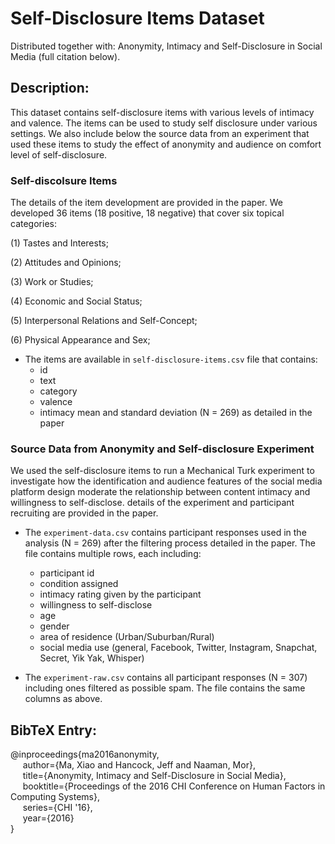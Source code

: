 # Self-Disclosure Items Dataset

Distributed together with: Anonymity, Intimacy and Self-Disclosure in Social Media (full citation below).

## Description:

This dataset contains self-disclosure items with various levels of intimacy and valence. The items can be used to study self disclosure under various settings. We also include below the source data from an experiment that used these items to study the effect of anonymity and audience on comfort level of self-disclosure. 

### Self-discolsure Items

The details of the item development are provided in the paper. We developed 36 items (18 positive, 18 negative) that cover six topical categories:

(1) Tastes and Interests;

(2) Attitudes and Opinions;

(3) Work or Studies;

(4) Economic and Social Status;

(5) Interpersonal Relations and Self-Concept;

(6) Physical Appearance and Sex;

* The items are available in ``self-disclosure-items.csv`` file that contains:
	- id
	- text
	- category
	- valence
	- intimacy mean and standard deviation (N = 269) as detailed in the paper

### Source Data from Anonymity and Self-disclosure Experiment

We used the self-disclosure items to run a Mechanical Turk experiment to investigate how the identification and audience features of the social media platform design moderate the relationship between content intimacy and willingness to self-disclose. details of the experiment and participant recruiting are provided in the paper. 

* The ``experiment-data.csv`` contains participant responses used in the analysis (N = 269) after the filtering process detailed in the paper. The file contains multiple rows, each including:
	- participant id
	- condition assigned
	- intimacy rating given by the participant
	- willingness to self-disclose
	- age
	- gender
	- area of residence (Urban/Suburban/Rural)
	- social media use (general, Facebook, Twitter, Instagram, Snapchat, Secret, Yik Yak, Whisper)

* The ``experiment-raw.csv`` contains all participant responses (N = 307) including ones filtered as possible spam. The file contains the same columns as above.


## BibTeX Entry:

@inproceedings{ma2016anonymity, <br>
&nbsp;&nbsp;&nbsp;&nbsp; author={Ma, Xiao and Hancock, Jeff and Naaman, Mor}, <br>
&nbsp;&nbsp;&nbsp;&nbsp; title={Anonymity, Intimacy and Self-Disclosure in Social Media}, <br>
&nbsp;&nbsp;&nbsp;&nbsp; booktitle={Proceedings of the 2016 CHI Conference on Human Factors in Computing Systems}, <br>
&nbsp;&nbsp;&nbsp;&nbsp; series={CHI '16}, <br>
&nbsp;&nbsp;&nbsp;&nbsp; year={2016} <br>
}
